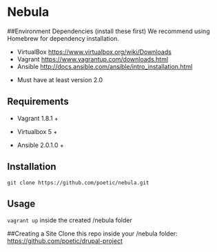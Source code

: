 # Nebula

##Environment Dependencies (install these first)
We recommend using Homebrew for dependency installation.

* VirtualBox https://www.virtualbox.org/wiki/Downloads
* Vagrant https://www.vagrantup.com/downloads.html
* Ansible http://docs.ansible.com/ansible/intro_installation.html
 - Must have at least version 2.0

## Requirements

* Vagrant 1.8.1 +

* Virtualbox 5 +

* Ansible 2.0.1.0 +

## Installation
`git clone https://github.com/poetic/nebula.git`

## Usage
`vagrant up` inside the created /nebula folder

##Creating a Site
Clone this repo inside your /nebula folder:
https://github.com/poetic/drupal-project

